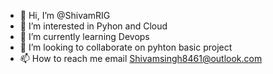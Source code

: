 - 👋 Hi, I’m @ShivamRIG
- 👀 I’m interested in Pyhon and Cloud 
- 🌱 I’m currently learning Devops
- 💞️ I’m looking to collaborate on pyhton basic project
- 📫 How to reach me 
email Shivamsingh8461@outlook.com



<!---
ShivamRIG/ShivamRIG is a ✨ special ✨ repository because its `README.md` (this file) appears on your GitHub profile.
You can click the Preview link to take a look at your changes.
--->
